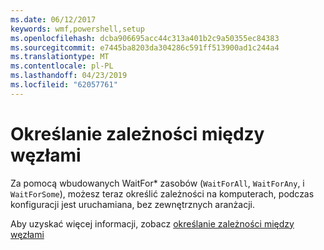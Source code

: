 ```yaml
---
ms.date: 06/12/2017
keywords: wmf,powershell,setup
ms.openlocfilehash: dcba906695acc44c313a401b2c9a50355ec84383
ms.sourcegitcommit: e7445ba8203da304286c591ff513900ad1c244a4
ms.translationtype: MT
ms.contentlocale: pl-PL
ms.lasthandoff: 04/23/2019
ms.locfileid: "62057761"
---
```

# <a name="specifying-cross-node-dependencies"></a>Określanie zależności między węzłami

Za pomocą wbudowanych WaitFor\* zasobów (`WaitForAll`, `WaitForAny`, i `WaitForSome`), możesz teraz określić zależności na komputerach, podczas konfiguracji jest uruchamiana, bez zewnętrznych aranżacji.

Aby uzyskać więcej informacji, zobacz [określanie zależności między węzłami](https://msdn.microsoft.com/powershell/dsc/crossnodedependencies)
